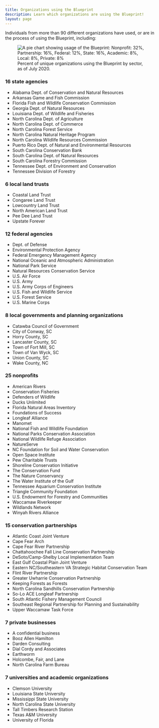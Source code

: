 ```yaml
---
title: Organizations using the Blueprint
description: Learn which organizations are using the Blueprint!
layout: page
---
```

Individuals from more than 90 different organizations have used, or are in the process of using the Blueprint, including:

<figure class="image-right">
  <img src="{{ site.baseurl }}/images/BlueprintUserChart_7-31-20.png" alt="A pie chart showing usage of the Blueprint: Nonprofit: 32%, Partnership: 16%, Federal: 12%, State: 16%, Academic: 8%, Local: 8%, Private: 8%"/>
  <figcaption>Percent of unique organizations using the Blueprint by sector, as of July 2020.</figcaption>
</figure>

### 16 state agencies

- Alabama Dept. of Conservation and Natural Resources
- Arkansas Game and Fish Commission
- Florida Fish and Wildlife Conservation Commission
- Georgia Dept. of Natural Resources
- Louisiana Dept. of Wildlife and Fisheries
- North Carolina Dept. of Agriculture
- North Carolina Dept. of Commerce
- North Carolina Forest Service
- North Carolina Natural Heritage Program
- North Carolina Wildlife Resources Commission
- Puerto Rico Dept. of Natural and Environmental Resources
- South Carolina Conservation Bank
- South Carolina Dept. of Natural Resources
- South Carolina Forestry Commission
- Tennessee Dept. of Environment and Conservation
- Tennessee Division of Forestry

### 6 local land trusts

- Coastal Land Trust
- Congaree Land Trust
- Lowcountry Land Trust
- North American Land Trust
- Pee Dee Land Trust
- Upstate Forever

### 12 federal agencies

- Dept. of Defense
- Environmental Protection Agency
- Federal Emergency Management Agency
- National Oceanic and Atmospheric Administration
- National Park Service
- Natural Resources Conservation Service
- U.S. Air Force
- U.S. Army
- U.S. Army Corps of Engineers
- U.S. Fish and Wildlife Service
- U.S. Forest Service
- U.S. Marine Corps

### 8 local governments and planning organizations

- Catawba Council of Government
- City of Conway, SC
- Horry County, SC
- Lancaster County, SC
- Town of Fort Mill, SC
- Town of Van Wyck, SC
- Union County, SC
- Wake County, NC

### 25 nonprofits

- American Rivers
- Conservation Fisheries
- Defenders of Wildlife
- Ducks Unlimited
- Florida Natural Areas Inventory
- Foundations of Success
- Longleaf Alliance
- Manomet
- National Fish and Wildlife Foundation
- National Parks Conservation Association
- National Wildlife Refuge Association
- NatureServe
- NC Foundation for Soil and Water Conservation
- Open Space Institute
- Pew Charitable Trusts
- Shoreline Conservation Initiative
- The Conservation Fund
- The Nature Conservancy
- The Water Institute of the Gulf
- Tennessee Aquarium Conservation Institute
- Triangle Community Foundation
- U.S. Endowment for Forestry and Communities
- Waccamaw Riverkeeper
- Wildlands Network
- Winyah Rivers Alliance

### 15 conservation partnerships

- Atlantic Coast Joint Venture
- Cape Fear Arch
- Cape Fear River Partnership
- Chattahoochee Fall Line Conservation Partnership
- DeSoto/Camp-Shelby Local Implementation Team
- East Gulf Coastal Plain Joint Venture
- Eastern NC/Southeastern VA Strategic Habitat Conservation Team
- Flint River Partnership
- Greater Uwharrie Conservation Partnership
- Keeping Forests as Forests
- North Carolina Sandhills Conservation Partnership
- So-Lo ACE Longleaf Partnership
- South Atlantic Fishery Management Council
- Southeast Regional Partnership for Planning and Sustainability
- Upper Waccamaw Task Force

### 7 private businesses

- A confidential business
- Booz Allen Hamilton
- Darden Consulting
- Dial Cordy and Associates
- Earthworm
- Holcombe, Fair, and Lane
- North Carolina Farm Bureau

### 7 universities and academic organizations

- Clemson University
- Louisiana State University
- Mississippi State University
- North Carolina State University
- Tall Timbers Research Station
- Texas A&M University
- University of Florida

